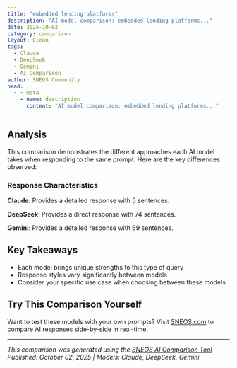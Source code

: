 ```yaml
---
title: "embedded lending platforms"
description: "AI model comparison: embedded lending platforms..."
date: 2025-10-02
category: comparison
layout: Clean
tags:
  - Claude
  - DeepSeek
  - Gemini
  - AI Comparison
author: SNEOS Community
head:
  - - meta
    - name: description
      content: "AI model comparison: embedded lending platforms..."
---
```


<ChatComparison
  title="embedded lending platforms"
  prompt="embedded lending platforms"
  :responses='{
    "Claude": "Embedded lending platforms are financial technology solutions that integrate loan and credit services directly into non-financial businesses\u0027 existing products, services, or customer experiences. Here\u0027s an overview:\n\n## What is Embedded Lending?\n\nEmbedded lending allows businesses to offer financing options seamlessly within their platforms without customers needing to visit separate financial institutions. The lending functionality becomes part of the core user experience.\n\n## Key Players\n\n**Major Embedded Lending Platforms:**\n- **Stripe Capital** - Integrated business loans\n- **Square Capital** - Small business advances\n- **PayPal Working Capital** - Merchant cash advances\n- **Shopify Capital** - E-commerce merchant financing\n- **Affirm** - Buy-now-pay-later integration\n- **Klarna** - Point-of-sale financing\n- **Sezzle** - Installment payment solutions\n- **Lending Club** - API-driven lending solutions\n\n## Common Use Cases\n\n**E-commerce \u0026 Retail:**\n- Point-of-sale financing\n- Buy-now-pay-later options\n- Inventory financing for merchants\n\n**B2B Platforms:**\n- Working capital loans\n- Invoice financing\n- Equipment financing\n- Supply chain financing\n\n**Marketplaces:**\n- Seller financing\n- Buyer credit options\n- Cash flow solutions\n\n## Benefits\n\n**For Businesses:**\n- Additional revenue streams\n- Improved customer retention\n- Higher conversion rates\n- Better customer experience\n- No need to build lending infrastructure\n\n**For Customers:**\n- Seamless application process\n- Faster approval decisions\n- Context-aware lending options\n- Integrated payment experiences\n\n## Technology Components\n\n- **APIs** for loan origination\n- **Risk assessment** algorithms\n- **Compliance** management tools\n- **Payment processing** integration\n- **Data analytics** capabilities\n- **Regulatory** reporting features\n\nWould you like me to elaborate on any specific aspect of embedded lending platforms?",
    "DeepSeek": "Of course. Let\u0027s break down **embedded lending platforms** in detail.\n\n### What is an Embedded Lending Platform?\n\nAt its core, an **embedded lending platform** is a technology solution that integrates lending services directly into the user experience of a non-financial company\u0027s website, app, or platform.\n\nInstead of a customer needing to go to a bank\u0027s website to apply for a loan, the loan is offered to them exactly when and where they need it.\n\n**The Simple Analogy:**\nThink of it like the \u0022Buy Now, Pay Later\u0022 (BNPL) option at an online checkout. You don\u0027t leave the store to get financing; the financing is offered *within* the store\u0027s checkout process. Embedded lending platforms power this and many other types of loans.\n\n---\n\n### How It Works: The Key Players\n\nAn embedded lending ecosystem typically involves three parties:\n\n1.  **The Platform/Retailer (The \u0022Host\u0022):** This is the non-financial business where the customer is already transacting (e.g., an e-commerce store, a SaaS company, a car dealership, a healthcare provider).\n2.  **The Lender (The \u0022Capital Source\u0022):** This is the financial institution that actually provides the capital for the loans (e.g., a bank, a credit union, or a fintech lender).\n3.  **The Embedded Lending Provider (The \u0022Enabler\u0022 or \u0022Middleware\u0022):** This is the technology company that builds the platform. They connect the Host and the Lender via APIs, handle the underwriting, manage the compliance, and provide the seamless user interface. Companies like **Affirm**, **Klarna**, **Stripe Capital**, and **Amount** are examples of enablers.\n\n### The Technology Stack \u0026 Process\n\n1.  **API Integration:** The enabler provides APIs (Application Programming Interfaces) that the host platform integrates into its website or app. This is what makes the lending option appear natively.\n2.  **Seamless User Experience:**\n    *   A customer is at the point of purchase or need (e.g., checking out with a $2,000 laptop, viewing an invoice for a $10,000 home repair).\n    *   They see an option like \u0022Pay in 4 installments,\u0022 \u0022Finance this purchase,\u0022 or \u0022Get a loan for this project.\u0022\n3.  **Instant Decisioning:** The user clicks the option and goes through a quick, often soft-credit-check application process. The embedded platform\u0027s algorithms assess risk in real-time using alternative data and traditional credit data.\n4.  **Disbursement \u0026 Servicing:** If approved, the funds are instantly disbursed to the merchant (in a BNPL model) or to the customer (in a direct loan model). The embedded platform then handles the repayment, customer service, and management of the loan through its own or the host\u0027s interface.\n\n---\n\n### Key Benefits\n\n| For Businesses (The Host) | For End Customers |\n| :--- | :--- |\n| **Increased Conversion Rates:** Reduces cart abandonment by solving affordability issues. | **Convenience:** Apply for financing without leaving the platform they\u0027re already on. |\n| **Higher Average Order Value (AOV):** Customers feel comfortable buying more expensive items. | **Accessibility:** Often uses alternative data for underwriting, potentially serving those with thin credit files. |\n| **New Revenue Stream:** Businesses can earn a commission or referral fee from the lender. | **Transparency:** Terms, APR, and payment schedules are usually clear upfront. |\n| **Improved Customer Loyalty:** Offering financial flexibility creates a stickier relationship. | **Speed:** Real-time approval decisions, no waiting for days. |\n\n---\n\n### Types of Embedded Lending\n\nEmbedded lending is not one-size-fits-all. Common models include:\n\n1.  **Point-of-Sale (POS) Financing / BNPL:** The most common form. Offered at checkout for retail purchases. (Examples: Affirm at Walmart, Klarna at H\u0026M).\n2.  **Embedded Business Lending:** Integrated into business software. For example, a Shopify merchant can get a loan directly from their admin panel via Shopify Capital, or a QuickBooks user can get a line of credit based on their accounting data.\n3.  **Invoice Financing:** Embedded into invoicing or accounting platforms, allowing businesses to get advances on outstanding invoices. (Example: Billtrust).\n4.  **Embedded Mortgages \u0026 Real Estate Loans:** Offered directly on a real estate platform\u0027s website when a user finds a home.\n5.  **Embedded Auto Loans:** Offered directly on a car dealership\u0027s or car-buying website\u0027s platform.\n\n---\n\n### Leading Platforms and Enablers\n\n*   **Affirm:** A leader in POS installment loans, known for transparent, no-fee lending.\n*   **Klarna \u0026 Afterpay:** Dominant in the BNPL space, primarily for smaller, short-term installment plans.\n*   **Stripe Capital:** Provides embedded lending for online businesses using the Stripe payments platform, with repayment tied to a percentage of future sales.\n*   **Square Loans (now part of Block):** Offers loans to merchants who use Square\u0027s point-of-sale system.\n*   **Amount:** A white-label technology provider that enables banks and lenders to offer their own embedded lending products to retailers and other partners.\n*   **Apollo:** A platform that helps SaaS companies embed financial products, including lending, for their small business customers.\n\n---\n\n### Challenges and Considerations\n\n*   **Regulatory Scrutiny:** The BNPL sector, in particular, is facing increased regulation around consumer protection, disclosure, and debt accumulation.\n*   **Credit Risk \u0026 Underwriting:** The enabler must have robust risk models to avoid high default rates, especially when lending to non-prime customers.\n*   **Data Security \u0026 Privacy:** Handling sensitive financial data requires bank-level security and clear data usage policies.\n*   **Integration Complexity:** While APIs simplify it, integrating financial products is still more complex than adding a simple payment method.\n*   **Debt Burden for Consumers:** The ease of access can lead to consumers taking on more debt than they can handle.\n\n### The Future of Embedded Lending\n\nEmbedded lending is rapidly expanding beyond retail. The future points towards:\n\n*   **Vertical-Specific Solutions:** Tailored lending for specific industries like healthcare, education, and B2B wholesale.\n*   **\u0022Banking-as-a-Service\u0022 (BaaS):** Embedded lending will be a core component of broader BaaS platforms, where any company can offer a full suite of financial products.\n*   **More Sophisticated Underwriting:** Increased use of AI and machine learning to analyze cash flow data, social signals, and other non-traditional data points for more accurate risk assessment.\n\nIn summary, **embedded lending platforms are dissolving the walls between commerce and finance.** They are turning every customer-facing digital platform into a potential lending desk, making credit more accessible, contextual, and convenient than ever before.",
    "Gemini": "Embedded lending platforms are transforming the way businesses and consumers access financing. Here\u0027s a comprehensive overview:\n\n**What are Embedded Lending Platforms?**\n\nEmbedded lending platforms integrate lending products and services directly into the customer journey of a non-financial company (e.g., an e-commerce platform, a SaaS provider, a point-of-sale (POS) system). Instead of customers leaving the platform to apply for a loan elsewhere, they can access financing seamlessly within the application they\u0027re already using.\n\n**Key Features and Components:**\n\n*   **Integration with Existing Platforms:** The core principle is seamless integration.  APIs and software development kits (SDKs) are used to connect the lending capabilities to the host platform\u0027s user interface.\n*   **Real-time Credit Assessment:** Platforms typically incorporate automated credit scoring and risk assessment tools to quickly evaluate loan applications based on data available from the host platform and external sources.  This often includes alternative data beyond traditional credit scores.\n*   **Automated Loan Origination:**  Streamlined processes for application submission, documentation, verification, and decision-making.\n*   **Customizable Lending Products:**  Platforms often allow for tailored loan products, such as working capital loans, equipment financing, invoice financing, or consumer financing options.\n*   **Loan Servicing and Management:**  Features for managing loan repayments, tracking loan performance, and handling collections.\n*   **Compliance and Security:**  Adherence to relevant regulations (e.g., KYC/AML) and robust security measures to protect sensitive financial data.\n*   **White Labeling:** The ability to customize the lending experience to match the host platform\u0027s branding.\n\n**Benefits:**\n\n*   **For the Host Platform (e.g., E-commerce, SaaS, POS):**\n    *   **Increased Customer Loyalty:** Offering embedded financing can enhance customer loyalty and satisfaction.\n    *   **Increased Sales \u0026 Revenue:** Enables customers to make larger purchases or invest in business growth, leading to higher sales volumes.\n    *   **Data Insights:** Gain valuable insights into customer financial needs and behaviors.\n    *   **New Revenue Streams:** Platforms can earn fees or commissions on loan originations.\n    *   **Competitive Advantage:** Differentiates the platform from competitors.\n    *   **Improved Customer Acquisition:** Can attract new customers seeking convenient financing options.\n*   **For the Customer (Borrower):**\n    *   **Convenience and Speed:**  Faster and more convenient access to financing within the platform they already use.\n    *   **Personalized Offers:**  Potentially more tailored loan offers based on platform data.\n    *   **Improved Approval Rates:**  Alternative data sources can lead to higher approval rates for businesses with limited traditional credit history.\n    *   **Reduced Friction:** Simplifies the loan application process.\n*   **For the Lending Provider:**\n    *   **Access to New Customer Base:** Reach customers they might not otherwise be able to reach.\n    *   **Reduced Acquisition Costs:** Lower customer acquisition costs through the host platform\u0027s existing user base.\n    *   **Improved Risk Assessment:**  Access to platform data to improve risk assessment and reduce defaults.\n    *   **Scalability:**  Expand lending operations efficiently through the embedded platform.\n\n**Types of Embedded Lending:**\n\n*   **B2B Embedded Lending:**\n    *   **Working Capital Loans:**  Offered to businesses on e-commerce platforms or SaaS providers to manage cash flow.\n    *   **Invoice Financing:**  Allows businesses to get paid faster on outstanding invoices.\n    *   **Equipment Financing:**  Helps businesses purchase necessary equipment.\n    *   **Supply Chain Financing:**  Provides financing to suppliers within a supply chain.\n*   **B2C Embedded Lending:**\n    *   **Buy Now, Pay Later (BNPL):**  Allows consumers to make purchases and pay them off in installments.\n    *   **Point-of-Sale (POS) Financing:**  Offered at the point of sale in retail stores or online.\n    *   **Personal Loans:**  Integrated into personal finance apps or other consumer-facing platforms.\n    *   **Auto Loans:** Embedded in car dealerships or online marketplaces for car sales.\n\n**Examples of Embedded Lending Platforms and Companies:**\n\n*   **Shopify Capital:** Offers working capital loans to Shopify merchants.\n*   **Square Capital:** Provides loans to businesses that use Square\u0027s payment processing services.\n*   **Affirm, Klarna, Afterpay:**  Leading BNPL providers that integrate with e-commerce platforms.\n*   **Parafin:**  Provides infrastructure for vertical SaaS platforms to offer embedded lending.\n*   **Liberis:** Offers revenue-based financing solutions for small businesses, often embedded into payment processors.\n*   **Genesis Global:**  Offers a low-code platform that can be used to build embedded lending solutions.\n\n**Challenges and Considerations:**\n\n*   **Regulatory Compliance:**  Navigating complex lending regulations, including consumer protection laws (e.g., Truth in Lending Act) and data privacy regulations (e.g., GDPR, CCPA).\n*   **Risk Management:**  Accurately assessing and managing credit risk, especially when relying on alternative data sources.\n*   **Data Security:**  Protecting sensitive financial data from breaches and cyberattacks.\n*   **Integration Complexity:**  Ensuring seamless integration between the lending platform and the host platform.\n*   **Scalability:**  Scaling the lending operations efficiently as the platform grows.\n*   **Partnership Management:**  Effectively managing relationships between the host platform, the lending provider, and any third-party service providers.\n*   **\u0022Banking as a Service (BaaS)\u0022 Implications:** Many embedded lending solutions leverage BaaS providers to handle compliance and regulatory aspects.  Understanding the role and responsibilities of the BaaS provider is crucial.\n\n**Future Trends:**\n\n*   **Increased Adoption:**  Embedded lending is expected to continue to grow rapidly as more businesses and consumers embrace the convenience and benefits it offers.\n*   **AI and Machine Learning:**  More sophisticated use of AI and machine learning for credit scoring, fraud detection, and personalized loan offers.\n*   **Expansion into New Industries:**  Embedded lending will expand into new industries beyond e-commerce and retail.  Examples include healthcare, education, and real estate.\n*   **Decentralized Finance (DeFi) Integration:**  Potential for integration with DeFi platforms to offer alternative lending options.\n*   **Personalized Experiences:** Greater focus on providing personalized lending experiences based on individual customer needs and preferences.\n*   **Focus on Financial Wellness:** Integrating financial literacy tools and resources into embedded lending platforms to promote responsible borrowing.\n\n**In Conclusion:**\n\nEmbedded lending platforms are revolutionizing the lending landscape by making financing more accessible, convenient, and personalized. They offer significant benefits for host platforms, borrowers, and lending providers alike. As the technology continues to evolve, embedded lending is poised to play an increasingly important role in the future of finance.\n"
  }'
  published-date="11:28"
/>

## Analysis

This comparison demonstrates the different approaches each AI model takes when responding to the same prompt. Here are the key differences observed:

### Response Characteristics

**Claude**: Provides a detailed response with 5 sentences. 

**DeepSeek**: Provides a direct response with 74 sentences. 

**Gemini**: Provides a detailed response with 69 sentences. 

## Key Takeaways

- Each model brings unique strengths to this type of query
- Response styles vary significantly between models
- Consider your specific use case when choosing between these models

## Try This Comparison Yourself

Want to test these models with your own prompts? Visit [SNEOS.com](https://sneos.com) to compare AI responses side-by-side in real-time.

---

*This comparison was generated using the [SNEOS AI Comparison Tool](https://sneos.com)*
*Published: October 02, 2025 | Models: Claude, DeepSeek, Gemini*
